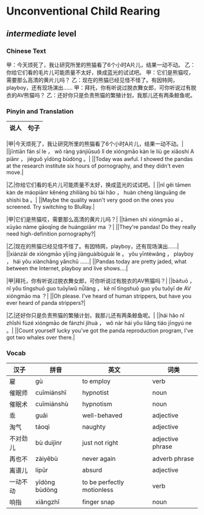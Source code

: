 # Unconventional Child Rearing
## *intermediate* level

### Chinese Text
甲：今天烦死了，我让研究所里的熊猫看了6个小时A片儿，结果一动不动。
乙：你给它们看的毛片儿可能质量不太好，换成蓝光的试试吧。
甲：它们是熊猫哎，需要那么高清的黄片儿吗？
乙：现在的熊猫已经见怪不怪了。有因特网，playboy，还有现场演出......
甲：拜托，你有听说过脱衣舞女郎，可你听说过有脱衣的AV熊猫吗？
乙：还好你只是负责熊猫的繁殖计划，我那儿还有两条鲸鱼呢。

### Pinyin and Translation
|说人|句子|
|----|----|

|甲|今天烦死了，我让研究所里的熊猫看了6个小时A片儿，结果一动不动。|
||jīntiān fán sǐ le ， wǒ ràng yánjiūsuǒ lǐ de xióngmāo kàn le liù ge xiǎoshí A piānr ， jiéguǒ yīdòng bùdòng 。|
||Today was awful. I showed the pandas at the research institute six hours of pornography, and they didn't even move.|

|乙|你给它们看的毛片儿可能质量不太好，换成蓝光的试试吧。|
||nǐ gěi tāmen kàn de máopiānr kěnéng zhìliàng bù tài hǎo ， huàn chéng lánguāng de shìshi ba 。|
||Maybe the quality wasn't very good on the ones you screened. Try switching to BluRay.|

|甲|它们是熊猫哎，需要那么高清的黄片儿吗？|
||tāmen shì xióngmāo ai ， xūyào nàme gāoqīng de huángpiānr ma ？|
||They're pandas! Do they really need high-definition pornography?|

|乙|现在的熊猫已经见怪不怪了。有因特网，playboy，还有现场演出......|
||xiànzài de xióngmāo yǐjīng jiànguàibùguài le 。 yǒu yīntèwǎng ， playboy ， hái yǒu xiànchǎng yǎnchū ......|
||Pandas today are pretty jaded, what between the Internet, playboy and live shows....|

|甲|拜托，你有听说过脱衣舞女郎，可你听说过有脱衣的AV熊猫吗？|
||bàituō ， nǐ yǒu tīngshuō guo tuōyīwǔ nǚláng ， kě nǐ tīngshuō guo yǒu tuōyī de AV xióngmāo ma ？|
||Oh please. I've heard of human strippers, but have you ever heard of panda strippers?|

|乙|还好你只是负责熊猫的繁殖计划，我那儿还有两条鲸鱼呢。|
||hái hǎo nǐ zhǐshì fùzé xióngmāo de fánzhí jìhuà ， wǒ nàr hái yǒu liǎng tiáo jīngyú ne 。|
||Count yourself lucky you've got the panda reproduction program, I've got two whales over there.|
### Vocab
|汉子|拼音|英文|词类|
|----|----|----|----|
|雇|gù|to employ|verb|
|催眠师|cuīmiánshī|hypnotist|noun|
|催眠术|cuīmiánshù|hypnotism|noun|
|乖|guāi|well-behaved|adjective|
|淘气|táoqì|naughty|adjective|
|不对劲儿|bù duìjìnr|just not right|adjective phrase|
|再也不|zàiyěbù|never again|adverb phrase|
|离谱儿|lípǔr|absurd|adjective|
|一动不动|yīdòng bùdòng|to be perfectly motionless|verb|
|响指|xiǎngzhǐ|finger snap|noun|